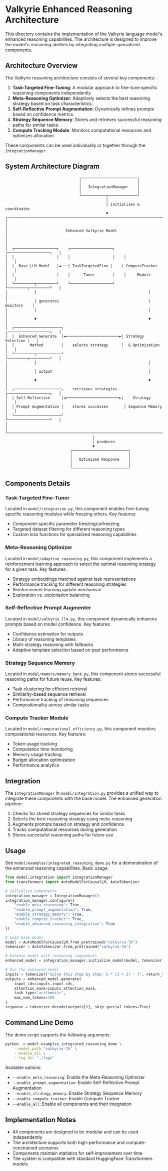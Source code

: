 # Valkyrie Enhanced Reasoning Architecture

This directory contains the implementation of the Valkyrie language model's enhanced reasoning capabilities. The architecture is designed to improve the model's reasoning abilities by integrating multiple specialized components.

## Architecture Overview

The Valkyrie reasoning architecture consists of several key components:

1. **Task-Targeted Fine-Tuning**: A modular approach to fine-tune specific reasoning components independently.
2. **Meta-Reasoning Optimizer**: Adaptively selects the best reasoning strategy based on task characteristics.
3. **Self-Reflective Prompt Augmentation**: Dynamically refines prompts based on confidence metrics.
4. **Strategy Sequence Memory**: Stores and retrieves successful reasoning paths for similar tasks.
5. **Compute Tracking Module**: Monitors computational resources and optimizes allocation.

These components can be used individually or together through the `IntegrationManager`.

## System Architecture Diagram

```
                                 ┌─────────────────────────┐
                                 │                         │
                                 │   IntegrationManager    │
                                 │                         │
                                 └───────────┬─────────────┘
                                             │
                                             │ initializes & coordinates
                                             ▼
┌─────────────────────────────────────────────────────────────────────────────┐
│                                                                             │
│                          Enhanced Valkyrie Model                            │
│                                                                             │
│  ┌───────────────────┐    ┌───────────────────┐    ┌───────────────────┐   │
│  │                   │    │                   │    │                   │   │
│  │  Base LLM Model   │◄───┤ TaskTargetedFine │    │ ComputeTracker    │   │
│  │                   │    │      Tuner        │    │     Module        │   │
│  └─────────┬─────────┘    └───────────────────┘    └─────────┬─────────┘   │
│            │                                                  │             │
│            │ generates                                        │ monitors    │
│            │                                                  │             │
│            ▼                                                  ▼             │
│  ┌─────────────────────┐                           ┌───────────────────┐   │
│  │  Enhanced Generate  │◄────────────────────────►│ Strategy Selection │   │
│  │       Method        │    selects strategy      │  & Optimization    │   │
│  └─────────┬───────────┘                           └─────────┬─────────┘   │
│            │                                                  │             │
│            │ output                                           │             │
│            ▼                                                  ▼             │
│  ┌─────────────────────┐    retrieves strategies   ┌───────────────────┐   │
│  │ Self-Reflective     │◄────────────────────────►│    Strategy        │   │
│  │ Prompt Augmentation │    stores successes       │ Sequence Memory   │   │
│  └─────────────────────┘                           └───────────────────┘   │
│                                                                             │
└─────────────────────────────────────────────────────────────────────────────┘
                                       │
                                       │ produces
                                       ▼
                             ┌─────────────────────────┐
                             │                         │
                             │   Optimized Response    │
                             │                         │
                             └─────────────────────────┘
```

## Components Details

### Task-Targeted Fine-Tuner

Located in `model/integration.py`, this component enables fine-tuning specific reasoning modules while freezing others. Key features:

- Component-specific parameter freezing/unfreezing
- Targeted dataset filtering for different reasoning types
- Custom loss functions for specialized reasoning capabilities

### Meta-Reasoning Optimizer

Located in `model/adaptive_reasoning.py`, this component implements a reinforcement learning approach to select the optimal reasoning strategy for a given task. Key features:

- Strategy embeddings matched against task representations
- Performance tracking for different reasoning strategies
- Reinforcement learning update mechanism
- Exploration vs. exploitation balancing

### Self-Reflective Prompt Augmenter

Located in `model/valkyrie_llm.py`, this component dynamically enhances prompts based on model confidence. Key features:

- Confidence estimation for outputs
- Library of reasoning templates
- Multi-strategy reasoning with fallbacks
- Adaptive template selection based on past performance

### Strategy Sequence Memory

Located in `model/memory/memory_bank.py`, this component stores successful reasoning paths for future reuse. Key features:

- Task clustering for efficient retrieval
- Similarity-based sequence retrieval
- Performance tracking of reasoning sequences
- Compositionality across similar tasks

### Compute Tracker Module

Located in `model/computational_efficiency.py`, this component monitors computational resources. Key features:

- Token usage tracking
- Computation time monitoring
- Memory usage tracking
- Budget allocation optimization
- Performance analytics

## Integration

The `IntegrationManager` in `model/integration.py` provides a unified way to integrate these components with the base model. The enhanced generation pipeline:

1. Checks for stored strategy sequences for similar tasks
2. Selects the best reasoning strategy using meta-reasoning
3. Augments prompts based on strategy and confidence
4. Tracks computational resources during generation
5. Stores successful reasoning paths for future use

## Usage

See `model/examples/integrated_reasoning_demo.py` for a demonstration of the enhanced reasoning capabilities. Basic usage:

```python
from model.integration import IntegrationManager
from transformers import AutoModelForCausalLM, AutoTokenizer

# Initialize components
integration_manager = IntegrationManager()
integration_manager.configure({
    "enable_meta_reasoning": True,
    "enable_prompt_augmentation": True,
    "enable_strategy_memory": True,
    "enable_compute_tracker": True,
    "enable_advanced_reasoning_integration": True
})

# Load base model
model = AutoModelForCausalLM.from_pretrained("valkyrie-7b")
tokenizer = AutoTokenizer.from_pretrained("valkyrie-7b")

# Enhance model with reasoning components
enhanced_model = integration_manager.initialize_model(model, tokenizer)

# Use the enhanced model
inputs = tokenizer("Solve this step by step: 5 * (3 + 2) - 7", return_tensors="pt")
outputs = enhanced_model.generate(
    input_ids=inputs.input_ids,
    attention_mask=inputs.attention_mask,
    task_type="arithmetic",
    max_new_tokens=100
)
response = tokenizer.decode(outputs[0], skip_special_tokens=True)
```

## Command Line Demo

The demo script supports the following arguments:

```bash
python -m model.examples.integrated_reasoning_demo \
    --model_path "valkyrie-7b" \
    --enable_all \
    --log_dir "./logs"
```

Available options:
- `--enable_meta_reasoning`: Enable the Meta-Reasoning Optimizer
- `--enable_prompt_augmentation`: Enable Self-Reflective Prompt Augmentation
- `--enable_strategy_memory`: Enable Strategy Sequence Memory
- `--enable_compute_tracker`: Enable Compute Tracker
- `--enable_all`: Enable all components and their integration

## Implementation Notes

- All components are designed to be modular and can be used independently
- The architecture supports both high-performance and compute-constrained scenarios
- Components maintain statistics for self-improvement over time
- The system is compatible with standard HuggingFace Transformers models 